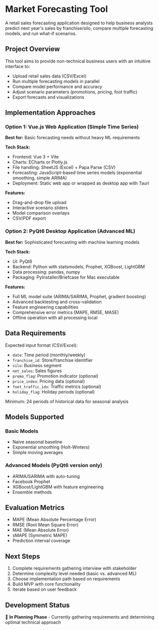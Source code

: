 # Market Forecasting Tool

A retail sales forecasting application designed to help business analysts predict next year's sales by franchise/silo, compare multiple forecasting models, and run what-if scenarios.

## Project Overview

This tool aims to provide non-technical business users with an intuitive interface to:
- Upload retail sales data (CSV/Excel)
- Run multiple forecasting models in parallel
- Compare model performance and accuracy
- Adjust scenario parameters (promotions, pricing, foot traffic)
- Export forecasts and visualizations

## Implementation Approaches

### Option 1: Vue.js Web Application (Simple Time Series)
**Best for:** Basic forecasting needs without heavy ML requirements

**Tech Stack:**
- Frontend: Vue 3 + Vite
- Charts: ECharts or Plotly.js
- File handling: SheetJS (Excel) + Papa Parse (CSV)
- Forecasting: JavaScript-based time series models (exponential smoothing, simple ARIMA)
- Deployment: Static web app or wrapped as desktop app with Tauri

**Features:**
- Drag-and-drop file upload
- Interactive scenario sliders
- Model comparison overlays
- CSV/PDF export

### Option 2: PyQt6 Desktop Application (Advanced ML)
**Best for:** Sophisticated forecasting with machine learning models

**Tech Stack:**
- UI: PyQt6
- Backend: Python with statsmodels, Prophet, XGBoost, LightGBM
- Data processing: pandas, numpy
- Packaging: PyInstaller/Briefcase for Mac executable

**Features:**
- Full ML model suite (ARIMA/SARIMA, Prophet, gradient boosting)
- Advanced backtesting and cross-validation
- Feature engineering capabilities
- Comprehensive error metrics (MAPE, RMSE, MASE)
- Offline operation with all processing local

## Data Requirements

Expected input format (CSV/Excel):
- `date`: Time period (monthly/weekly)
- `franchise_id`: Store/franchise identifier
- `silo`: Business segment
- `net_sales`: Sales figures
- `promo_flag`: Promotion indicator (optional)
- `price_index`: Pricing data (optional)
- `foot_traffic_idx`: Traffic metrics (optional)
- `holiday_flag`: Holiday periods (optional)

Minimum: 24 periods of historical data for seasonal analysis

## Models Supported

### Basic Models
- Naive seasonal baseline
- Exponential smoothing (Holt-Winters)
- Simple moving averages

### Advanced Models (PyQt6 version only)
- ARIMA/SARIMA with auto-tuning
- Facebook Prophet
- XGBoost/LightGBM with feature engineering
- Ensemble methods

## Evaluation Metrics
- MAPE (Mean Absolute Percentage Error)
- RMSE (Root Mean Square Error)
- MAE (Mean Absolute Error)
- sMAPE (Symmetric MAPE)
- Prediction interval coverage

## Next Steps

1. Complete requirements gathering interview with stakeholder
2. Determine complexity level needed (basic vs. advanced ML)
3. Choose implementation path based on requirements
4. Build MVP with core functionality
5. Iterate based on user feedback

## Development Status

🚧 **In Planning Phase** - Currently gathering requirements and determining optimal technical approach
